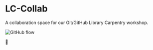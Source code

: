 # LC-Collab
A collaboration space for our Git/GitHub Library Carpentry workshop.

![GitHub flow](https://lucamezzalira.files.wordpress.com/2014/03/screen-shot-2014-03-08-at-23-07-361.png?w=650&h=230)

:rocket:
